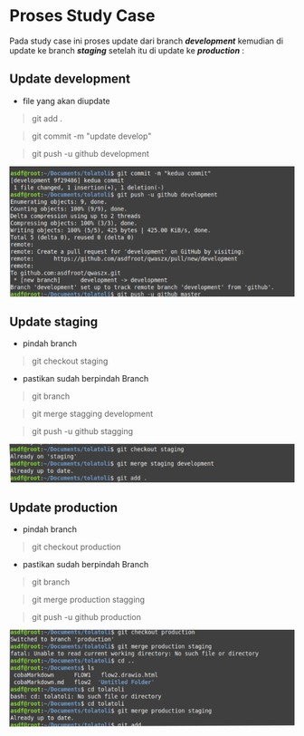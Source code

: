 # Proses Study Case
Pada study case ini proses update dari branch **_development_** kemudian di update ke branch **_staging_** setelah itu di update ke **_production_** :

## Update development

- file yang akan diupdate

 >git add .

 >git commit -m "update develop"

 >git push -u github development

![2](assets/s2.PNG)

## Update staging

- pindah branch

 >git checkout staging

 - pastikan sudah berpindah Branch

 >git branch

 >git merge stagging development

 >git push -u github stagging

![3](assets/s3.PNG)

## Update production

- pindah branch

 >git checkout production

 - pastikan sudah berpindah Branch

 >git branch

 >git merge production stagging

 >git push -u github production

![4](assets/s4.PNG)
